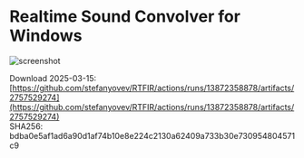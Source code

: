 # Realtime Sound Convolver for Windows

![screenshot](https://rtfir.com/screenshot6.png)   

Download 2025-03-15:  
[https://github.com/stefanyovev/RTFIR/actions/runs/13872358878/artifacts/2757529274](https://github.com/stefanyovev/RTFIR/actions/runs/13872358878/artifacts/2757529274)  
SHA256: bdba0e5af1ad6a90d1af74b10e8e224c2130a62409a733b30e730954804571c9
